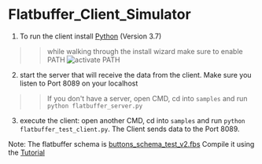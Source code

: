 # Flatbuffer_Client_Simulator

1. To run the client install [Python](https://www.python.org/ftp/python/3.7.9/python-3.7.9-amd64.exe) (Version 3.7)
>> while walking through the install wizard make sure to enable PATH
![activate PATH](https://datatofish.com/wp-content/uploads/2018/10/0001_add_Python_to_Path.png)

2. start the server that will receive the data from the client. Make sure you listen to Port 8089 on your localhost
>> If you don't have a server, open CMD, cd into ```samples``` and run ``` python flatbuffer_server.py ```

3. execute the client: open another CMD, cd into ```samples``` and run ``` python flatbuffer_test_client.py ```. The Client sends data to the Port 8089.

Note: The flatbuffer schema is [buttons_schema_test_v2.fbs](samples/buttons_schema_test_v2.fbs)
Compile it using the [Tutorial](https://google.github.io/flatbuffers/flatbuffers_guide_tutorial.html) 
